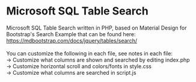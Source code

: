 # Microsoft SQL Table Search
Microsoft SQL Table Search written in PHP, based on Material Design for Bootstrap's Search Example that can be found here: https://mdbootstrap.com/docs/jquery/tables/search/
<br><br>
You can customize the following in each file, see notes in each file:<br>
-> Customize what columns are shown and searched by editing index.php<br>
-> Customize horizontal scroll and colors/fonts in style.css <br>
-> Customize what columns are searched in script.js<br>
